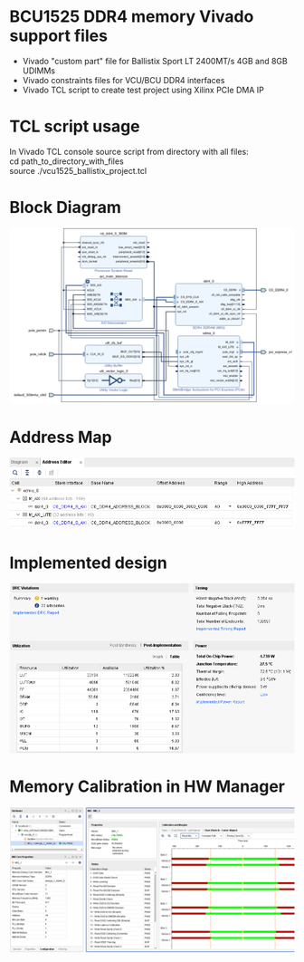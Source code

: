 # BCU1525 DDR4 memory Vivado support files

- Vivado "custom part" file for Ballistix Sport LT 2400MT/s 4GB and 8GB UDIMMs
- Vivado constraints files for VCU/BCU DDR4 interfaces
- Vivado TCL script to create test project using Xilinx PCIe DMA IP

# TCL script usage

In Vivado TCL console source script from directory with all files:<br>
cd path_to_directory_with_files<br>
source ./vcu1525_ballistix_project.tcl<br>

# Block Diagram
![Vivado_Block_Diagram](vcu1525_ballistix_project.png?raw=true "Vivado Block Diagram")

# Address Map

![Vivado_Address_Map](vcu1525_ballistix_address.png?raw=true "Vivado Address Map")

# Implemented design

![Vivado_Implementation](vcu1525_ballistix_implementation.png?raw=true "Vivado Implementation")

# Memory Calibration in HW Manager

![Vivado_HWManager](vcu1525_ballistix_calibration.png?raw=true "Vivado Manager")
